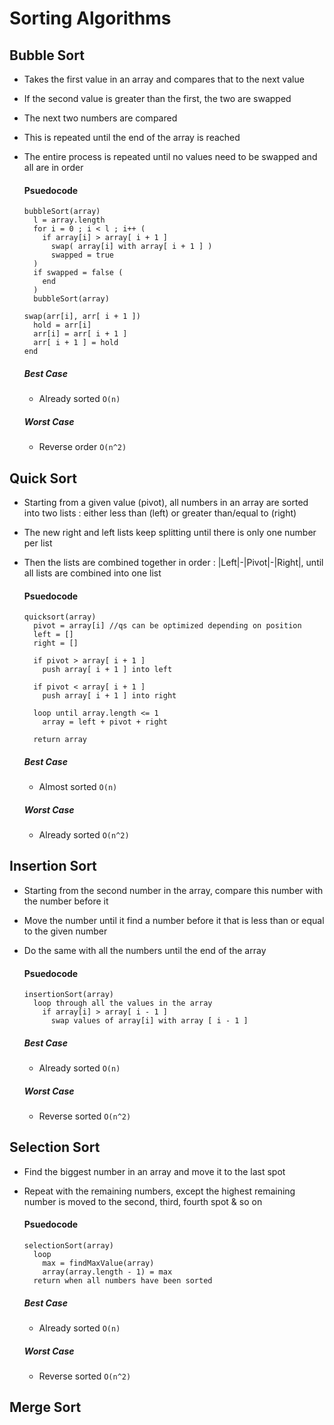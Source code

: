 # Sorting Algorithms

## Bubble Sort

* Takes the first value in an array and compares that to the next value
* If the second value is greater than the first, the two are swapped
* The next two numbers are compared
* This is repeated until the end of the array is reached
* The entire process is repeated until no values need to be swapped and all are in order

  #### Psuedocode

  ```
  bubbleSort(array)
    l = array.length
    for i = 0 ; i < l ; i++ (
      if array[i] > array[ i + 1 ]
        swap( array[i] with array[ i + 1 ] )
        swapped = true
    )
    if swapped = false (
      end
    )
    bubbleSort(array)

  swap(arr[i], arr[ i + 1 ])
    hold = arr[i]
    arr[i] = arr[ i + 1 ]
    arr[ i + 1 ] = hold
  end
  ```
  ##### Best Case
    * Already sorted
      `O(n)`


  ##### Worst Case
    * Reverse order
      `O(n^2)`

## Quick Sort

* Starting from a given value (pivot), all numbers in an array are sorted into two lists : either less than (left) or greater than/equal to (right)
* The new right and left lists keep splitting until there is only one number per list
* Then the lists are combined together in order : |Left|-|Pivot|-|Right|, until all lists are combined into one list

  #### Psuedocode

  ```
  quicksort(array)
    pivot = array[i] //qs can be optimized depending on position
    left = []
    right = []

    if pivot > array[ i + 1 ]
      push array[ i + 1 ] into left

    if pivot < array[ i + 1 ]
      push array[ i + 1 ] into right

    loop until array.length <= 1
      array = left + pivot + right

    return array
  ```
  ##### Best Case
    * Almost sorted
      `O(n)`


  ##### Worst Case
    * Already sorted
      `O(n^2)`

## Insertion Sort

* Starting from the second number in the array, compare this number with the number before it
* Move the number until it find a number before it that is less than or equal to the given number
* Do the same with all the numbers until the end of the array

  #### Psuedocode

  ```
  insertionSort(array)
    loop through all the values in the array
      if array[i] > array[ i - 1 ]
        swap values of array[i] with array [ i - 1 ]
  ```
  ##### Best Case
    * Already sorted
      `O(n)`


  ##### Worst Case
    * Reverse sorted
      `O(n^2)`

## Selection Sort

* Find the biggest number in an array and move it to the last spot
* Repeat with the remaining numbers, except the highest remaining number is moved to the second, third, fourth spot & so on

  #### Psuedocode

  ```
  selectionSort(array)
    loop
      max = findMaxValue(array)
      array(array.length - 1) = max
    return when all numbers have been sorted

  ```

  ##### Best Case
    * Already sorted
      `O(n)`


  ##### Worst Case
    * Reverse sorted
      `O(n^2)`

## Merge Sort
